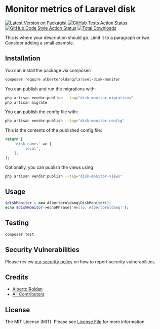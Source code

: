 # Monitor metrics of Laravel disk

[![Latest Version on Packagist](https://img.shields.io/packagist/v/albertoroldanq/laravel-disk-monitor.svg?style=flat-square)](https://packagist.org/packages/albertoroldanq/laravel-disk-monitor)
[![GitHub Tests Action Status](https://img.shields.io/github/actions/workflow/status/albertoroldanq/laravel-disk-monitor/run-tests.yml?branch=main&label=tests&style=flat-square)](https://github.com/albertoroldanq/laravel-disk-monitor/actions?query=workflow%3Arun-tests+branch%3Amain)
[![GitHub Code Style Action Status](https://img.shields.io/github/actions/workflow/status/albertoroldanq/laravel-disk-monitor/fix-php-code-style-issues.yml?branch=main&label=code%20style&style=flat-square)](https://github.com/albertoroldanq/laravel-disk-monitor/actions?query=workflow%3A"Fix+PHP+code+style+issues"+branch%3Amain)
[![Total Downloads](https://img.shields.io/packagist/dt/albertoroldanq/laravel-disk-monitor.svg?style=flat-square)](https://packagist.org/packages/albertoroldanq/laravel-disk-monitor)

This is where your description should go. Limit it to a paragraph or two. Consider adding a small example.

## Installation

You can install the package via composer:

```bash
composer require albertoroldanq/laravel-disk-monitor
```

You can publish and run the migrations with:

```bash
php artisan vendor:publish --tag="disk-monitor-migrations"
php artisan migrate
```

You can publish the config file with:

```bash
php artisan vendor:publish --tag="disk-monitor-config"
```

This is the contents of the published config file:

```php
return [
    'disk_names' => [
        'local',
    ],
];
```

Optionally, you can publish the views using

```bash
php artisan vendor:publish --tag="disk-monitor-views"
```

## Usage

```php
$diskMonitor = new Albertoroldanq\DiskMonitor();
echo $diskMonitor->echoPhrase('Hello, Albertoroldanq!');
```

## Testing

```bash
composer test
```

## Security Vulnerabilities

Please review [our security policy](../../security/policy) on how to report security vulnerabilities.

## Credits

- [Alberto Roldan](https://github.com/albertoroldanq)
- [All Contributors](../../contributors)

## License

The MIT License (MIT). Please see [License File](LICENSE.md) for more information.
